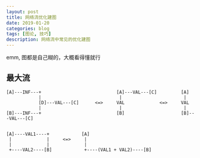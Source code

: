 ```yaml
---
layout: post
title: 网络流优化建图
date: 2019-01-20
categories: blog
tags: [图论, 技巧]
description: 网络流中常见的优化建图
---
```


emm, 图都是自己糊的，大概看得懂就行

## 最大流

	[A]---INF---+                            [A]---VAL---[C]         [A]
	            |                             |                       |
	            [D]---VAL---[C]      <=>     VAL             <=>     VAL
	            |                             |                       |
	[B]---INF---+                            [B]                     [B]---VAL---[C]


	[A]----VAL1----+            [A]
     |             |     <=>     |
     |             |             |
	 +----VAL2----[B]            +----(VAL1 + VAL2)----[B]
